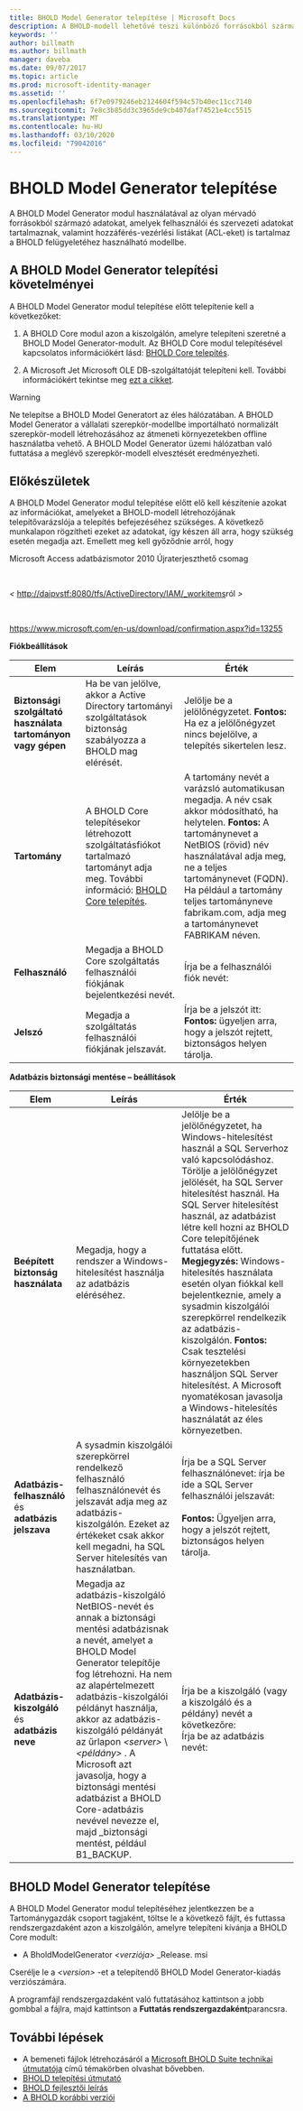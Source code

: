 ```yaml
---
title: BHOLD Model Generator telepítése | Microsoft Docs
description: A BHOLD-modell lehetővé teszi különböző forrásokból származó adatok felépítését
keywords: ''
author: billmath
ms.author: billmath
manager: daveba
ms.date: 09/07/2017
ms.topic: article
ms.prod: microsoft-identity-manager
ms.assetid: ''
ms.openlocfilehash: 6f7e0979246eb2124604f594c57b40ec11cc7140
ms.sourcegitcommit: 7e8c3b85dd3c3965de9cb407daf74521e4cc5515
ms.translationtype: MT
ms.contentlocale: hu-HU
ms.lasthandoff: 03/10/2020
ms.locfileid: "79042016"
---
```

# <a name="bhold-model-generator-installation"></a>BHOLD Model Generator telepítése

A BHOLD Model Generator modul használatával az olyan mérvadó forrásokból származó adatokat, amelyek felhasználói és szervezeti adatokat tartalmaznak, valamint hozzáférés-vezérlési listákat (ACL-eket) is tartalmaz a BHOLD felügyeletéhez használható modellbe.

## <a name="bhold-model-generator-installation-requirements"></a>A BHOLD Model Generator telepítési követelményei 

A BHOLD Model Generator modul telepítése előtt telepítenie kell a következőket:

1. A BHOLD Core modul azon a kiszolgálón, amelyre telepíteni szeretné a BHOLD Model Generator-modult. Az BHOLD Core modul telepítésével kapcsolatos információkért lásd: [BHOLD Core telepítés](https://technet.microsoft.com/library/jj134095(v=ws.10).aspx).

2. A Microsoft Jet Microsoft OLE DB-szolgáltatóját telepíteni kell. További információkért tekintse meg [ezt a cikket](https://support.microsoft.com/kb/271908).

> [!WARNING]
> Ne telepítse a BHOLD Model Generatort az éles hálózatában. A BHOLD Model Generator a vállalati szerepkör-modellbe importálható normalizált szerepkör-modell létrehozásához az átmeneti környezetekben offline használatba vehető. A BHOLD Model Generator üzemi hálózatban való futtatása a meglévő szerepkör-modell elvesztését eredményezheti.

## <a name="before-you-begin"></a>Előkészületek

A BHOLD Model Generator modul telepítése előtt elő kell készítenie azokat az információkat, amelyeket a BHOLD-modell létrehozójának telepítővarázslója a telepítés befejezéséhez szükséges. A következő munkalapon rögzítheti ezeket az adatokat, így készen áll arra, hogy szükség esetén megadja azt. Emellett meg kell győződnie arról, hogy

Microsoft Access adatbázismotor 2010 Újraterjeszthető csomag

 

*\<* <http://daipvstf:8080/tfs/ActiveDirectory/IAM/_workitems>ról *\>*

 

<https://www.microsoft.com/en-us/download/confirmation.aspx?id=13255>

**Fiókbeállítások**

| **Elem**                                    | **Leírás**                                                                                                                                                                                                           | **Érték**                                                                                                                                                                                                                                                                                                            |
|---------------------------------------------|---------------------------------------------------------------------------------------------------------------------------------------------------------------------------------------------------------------------------|----------------------------------------------------------------------------------------------------------------------------------------------------------------------------------------------------------------------------------------------------------------------------------------------------------------------|
| **Biztonsági szolgáltató használata tartományon vagy gépen** | Ha be van jelölve, akkor a Active Directory tartományi szolgáltatások biztonság szabályozza a BHOLD mag elérését.                                                                                                                | Jelölje be a jelölőnégyzetet. **Fontos:** Ha ez a jelölőnégyzet nincs bejelölve, a telepítés sikertelen lesz.                                                                                                                                                                                                                   |
| **Tartomány**                                  | A BHOLD Core telepítésekor létrehozott szolgáltatásfiókot tartalmazó tartományt adja meg. További információ: [BHOLD Core telepítés](https://technet.microsoft.com/library/jj134095(v=ws.10).aspx). | A tartomány nevét a varázsló automatikusan megadja. A név csak akkor módosítható, ha helytelen. **Fontos:** A tartománynevet a NetBIOS (rövid) név használatával adja meg, ne a teljes tartománynevet (FQDN). Ha például a tartomány teljes tartományneve fabrikam.com, adja meg a tartománynevet FABRIKAM néven. |
| **Felhasználó**                                    | Megadja a BHOLD Core szolgáltatás felhasználói fiókjának bejelentkezési nevét.                                                                                                                                                          | Írja be a felhasználói fiók nevét:                                                                                                                                                                                                                                                                                    |
| **Jelszó**                                | Megadja a szolgáltatás felhasználói fiókjának jelszavát.                                                                                                                                                                       | Írja be a jelszót itt: **Fontos:** ügyeljen arra, hogy a jelszót rejtett, biztonságos helyen tárolja.                                                                                                                                                                                                                  |

**Adatbázis biztonsági mentése – beállítások**

| Elem                                        | Leírás                                                                                                                                                                                                                                                                                                                                                                                                                  | Érték                                                                                                                                                                                                                                                                                                                                                                                                                                                                                                                                                               |
|---------------------------------------------|------------------------------------------------------------------------------------------------------------------------------------------------------------------------------------------------------------------------------------------------------------------------------------------------------------------------------------------------------------------------------------------------------------------------------|---------------------------------------------------------------------------------------------------------------------------------------------------------------------------------------------------------------------------------------------------------------------------------------------------------------------------------------------------------------------------------------------------------------------------------------------------------------------------------------------------------------------------------------------------------------------|
| **Beépített biztonság használata**                 | Megadja, hogy a rendszer a Windows-hitelesítést használja az adatbázis eléréséhez.                                                                                                                                                                                                                                                                                                                                                        | Jelölje be a jelölőnégyzetet, ha Windows-hitelesítést használ a SQL Serverhoz való kapcsolódáshoz. Törölje a jelölőnégyzet jelölését, ha SQL Server hitelesítést használ. Ha SQL Server hitelesítést használ, az adatbázist létre kell hozni az BHOLD Core telepítőjének futtatása előtt. **Megjegyzés:** Windows-hitelesítés használata esetén olyan fiókkal kell bejelentkeznie, amely a sysadmin kiszolgálói szerepkörrel rendelkezik az adatbázis-kiszolgálón. **Fontos:** Csak tesztelési környezetekben használjon SQL Server hitelesítést. A Microsoft nyomatékosan javasolja a Windows-hitelesítés használatát az éles környezetben. |
| **Adatbázis-felhasználó** és **adatbázis jelszava** | A sysadmin kiszolgálói szerepkörrel rendelkező felhasználó felhasználónevét és jelszavát adja meg az adatbázis-kiszolgálón. Ezeket az értékeket csak akkor kell megadni, ha SQL Server hitelesítés van használatban.                                                                                                                                                                                                                                                  | Írja be a SQL Server felhasználónevet: írja be ide a SQL Server felhasználói jelszavát: </br></br> **Fontos:** Ügyeljen arra, hogy a jelszót rejtett, biztonságos helyen tárolja.                                                                                                                                                                                                                                                                                                                                                                                                           |
| **Adatbázis-kiszolgáló** és **adatbázis neve**   | Megadja az adatbázis-kiszolgáló NetBIOS-nevét és annak a biztonsági mentési adatbázisnak a nevét, amelyet a BHOLD Model Generator telepítője fog létrehozni. Ha nem az alapértelmezett adatbázis-kiszolgálói példányt használja, akkor az adatbázis-kiszolgáló példányát az űrlapon *\<server\>* \\ *\<példány\>* .  A Microsoft azt javasolja, hogy a biztonsági mentési adatbázist a BHOLD Core-adatbázis nevével nevezze el, majd \_biztonsági mentést, például B1_BACKUP. | Írja be a kiszolgáló (vagy a kiszolgáló és a példány) nevét a következőre: </br> Írja be az adatbázis nevét:

## <a name="bhold-model-generator-setup"></a>BHOLD Model Generator telepítése

A BHOLD Model Generator modul telepítéséhez jelentkezzen be a Tartománygazdák csoport tagjaként, töltse le a következő fájlt, és futtassa rendszergazdaként azon a kiszolgálón, amelyre telepíteni kívánja a BHOLD Core modult:

- A BholdModelGenerator *\<verziója\>* \_Release. msi

Cserélje le a *\<version\>* -et a telepítendő BHOLD Model Generator-kiadás verziószámára.

A programfájl rendszergazdaként való futtatásához kattintson a jobb gombbal a fájlra, majd kattintson a **Futtatás rendszergazdaként**parancsra.

## <a name="next-steps"></a>További lépések

- A bemeneti fájlok létrehozásáról a [Microsoft BHOLD Suite technikai útmutatója](https://technet.microsoft.com/library/jj134935(v=ws.10).aspx) című témakörben olvashat bővebben.
- [BHOLD telepítési útmutató](bhold-installation-guide.md)
- [BHOLD fejlesztői leírás](../reference/mim2016-bhold-developer-reference.md)
- [A BHOLD korábbi verziói](../reference/version-bhold-history.md)

